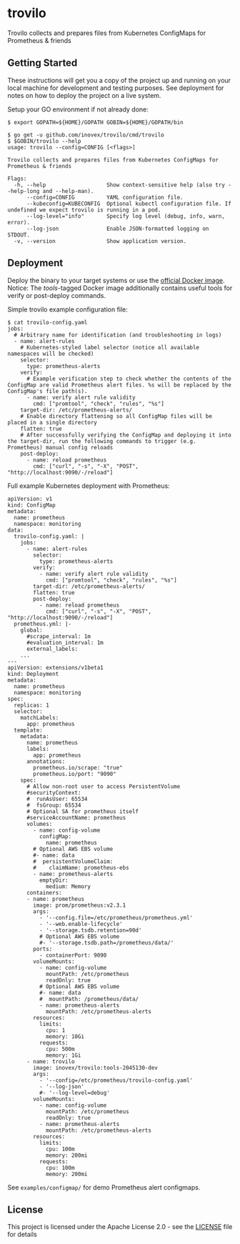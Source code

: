 # trovilo

Trovilo collects and prepares files from Kubernetes ConfigMaps for Prometheus & friends

## Getting Started

These instructions will get you a copy of the project up and running on your local machine for development and testing purposes. See deployment for notes on how to deploy the project on a live system.

Setup your GO environment if not already done:

```
$ export GOPATH=${HOME}/GOPATH GOBIN=${HOME}/GOPATH/bin
```

```
$ go get -u github.com/inovex/trovilo/cmd/trovilo
$ $GOBIN/trovilo --help
usage: trovilo --config=CONFIG [<flags>]

Trovilo collects and prepares files from Kubernetes ConfigMaps for Prometheus & friends

Flags:
  -h, --help                   Show context-sensitive help (also try --help-long and --help-man).
      --config=CONFIG          YAML configuration file.
      --kubeconfig=KUBECONFIG  Optional kubectl configuration file. If undefined we expect trovilo is running in a pod.
      --log-level="info"       Specify log level (debug, info, warn, error).
      --log-json               Enable JSON-formatted logging on STDOUT.
  -v, --version                Show application version.
```

## Deployment

Deploy the binary to your target systems or use the [official Docker image](https://hub.docker.com/r/inovex/trovilo/). Notice: The *tools*-tagged Docker image additionally contains useful tools for verify or post-deploy commands.

Simple trovilo example configuration file:

```
$ cat trovilo-config.yaml
jobs:
  # Arbitrary name for identification (and troubleshooting in logs)
  - name: alert-rules
    # Kubernetes-styled label selector (notice all available namespaces will be checked)
    selector:
      type: prometheus-alerts
    verify:
      # Example verification step to check whether the contents of the ConfigMap are valid Prometheus alert files. %s will be replaced by the ConfigMap's file path(s).
      - name: verify alert rule validity
        cmd: ["promtool", "check", "rules", "%s"]
    target-dir: /etc/prometheus-alerts/
    # Enable directory flattening so all ConfigMap files will be placed in a single directory
    flatten: true
    # After successfully verifying the ConfigMap and deploying it into the target-dir, run the following commands to trigger (e.g. Prometheus) manual config reloads
    post-deploy:
      - name: reload prometheus
        cmd: ["curl", "-s", "-X", "POST", "http://localhost:9090/-/reload"]
```

Full example Kubernetes deployment with Prometheus:

```
apiVersion: v1
kind: ConfigMap
metadata:
  name: prometheus
  namespace: monitoring
data:
  trovilo-config.yaml: |
    jobs:
      - name: alert-rules
        selector:
          type: prometheus-alerts
        verify:
          - name: verify alert rule validity
            cmd: ["promtool", "check", "rules", "%s"]
        target-dir: /etc/prometheus-alerts/
        flatten: true
        post-deploy:
          - name: reload prometheus
            cmd: ["curl", "-s", "-X", "POST", "http://localhost:9090/-/reload"]
  prometheus.yml: |-
    global:
      #scrape_interval: 1m
      #evaluation_interval: 1m
      external_labels:
    ...
---
apiVersion: extensions/v1beta1
kind: Deployment
metadata:
  name: prometheus
  namespace: monitoring
spec:
  replicas: 1
  selector:
    matchLabels:
      app: prometheus
  template:
    metadata:
      name: prometheus
      labels:
        app: prometheus
      annotations:
        prometheus.io/scrape: "true"
        prometheus.io/port: "9090"
    spec:
      # Allow non-root user to access PersistentVolume
      #securityContext:
      #  runAsUser: 65534
      #  fsGroup: 65534
      # Optional SA for prometheus itself
      #serviceAccountName: prometheus
      volumes:
        - name: config-volume
          configMap:
            name: prometheus
        # Optional AWS EBS volume
        #- name: data
        #  persistentVolumeClaim:
        #    claimName: prometheus-ebs
        - name: prometheus-alerts
          emptyDir:
            medium: Memory
      containers:
      - name: prometheus
        image: prom/prometheus:v2.3.1
        args:
          - '--config.file=/etc/prometheus/prometheus.yml'
          - '--web.enable-lifecycle'
          - '--storage.tsdb.retention=90d'
          # Optional AWS EBS volume
          #- '--storage.tsdb.path=/prometheus/data/'
        ports:
          - containerPort: 9090
        volumeMounts:
          - name: config-volume
            mountPath: /etc/prometheus
            readOnly: true
          # Optional AWS EBS volume
          #- name: data
          #  mountPath: /prometheus/data/
          - name: prometheus-alerts
            mountPath: /etc/prometheus-alerts
        resources:
          limits:
            cpu: 1
            memory: 10Gi
          requests:
            cpu: 500m
            memory: 1Gi
      - name: trovilo
        image: inovex/trovilo:tools-2045130-dev
        args:
          - '--config=/etc/prometheus/trovilo-config.yaml'
          - '--log-json'
          #- '--log-level=debug'
        volumeMounts:
          - name: config-volume
            mountPath: /etc/prometheus
            readOnly: true
          - name: prometheus-alerts
            mountPath: /etc/prometheus-alerts
        resources:
          limits:
            cpu: 100m
            memory: 200mi
          requests:
            cpu: 100m
            memory: 200mi
```

See ``examples/configmap/`` for demo Prometheus alert configmaps.

## License

This project is licensed under the Apache License 2.0 - see the [LICENSE](LICENSE) file for details
